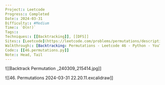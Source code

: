 ```yaml
---
Project:: Leetcode
Progress:: Completed
Date:: 2024-03-31
Difficulty:: #Medium 
Time:: `O(n!)`
Tags:: 
Techniques:: [[Backtracking]], [[DFS]]
Sites:: [Leetcode](https://leetcode.com/problems/permutations/description/)
Walkthrough:: [Backtracking: Permutations - Leetcode 46 - Python - YouTube](www.youtube.com/watch?v=s7AvT7cGdSo)
Code:: [[46.permutations.py]]
Note:: Head, Tail
---
```

![[Backtrack  Permutation _240309_215414.jpg]]

![[46. Permutations 2024-03-31 22.20.11.excalidraw]]